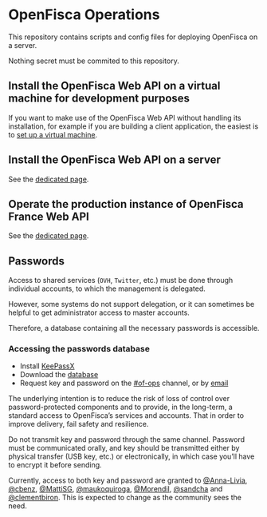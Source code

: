 # OpenFisca Operations

This repository contains scripts and config files for deploying OpenFisca on a server.

Nothing secret must be commited to this repository.

## Install the OpenFisca Web API on a virtual machine for development purposes

If you want to make use of the OpenFisca Web API without handling its installation, for example if you are building a client application, the easiest is to [set up a virtual machine](guides/Serve-local-API.md).

## Install the OpenFisca Web API on a server

See the [dedicated page](guides/Install-API-instance.md).

## Operate the production instance of OpenFisca France Web API

See the [dedicated page](guides/Operate-production-France-API.md).

## Passwords

Access to shared services (`OVH`, `Twitter`, etc.) must be done through individual accounts, to which the management is delegated.

However, some systems do not support delegation, or it can sometimes be helpful to get administrator access to master accounts.

Therefore, a database containing all the necessary passwords is accessible.

### Accessing the passwords database

- Install [KeePassX](https://www.keepassx.org/downloads)
- Download the [database](openfisca.kdbx)
- Request key and password on the [#of-ops](https://openfisca.slack.com) channel, or by [email](mailto:contact@openfisca.org)

The underlying intention is to reduce the risk of loss of control over password-protected components and to provide, in the long-term, a standard access to OpenFisca’s services and accounts. That in order to improve delivery, fail safety and resilience.

Do not transmit key and password through the same channel. Password must be communicated orally, and key should be transmitted either by physical transfer (USB key, etc.) or electronically, in which case you’ll have to encrypt it before sending.

Currently, access to both key and password are granted to [@Anna-Livia](https://github.com/Anna-Livia), [@cbenz](https://github.com/cbenz), [@MattiSG](https://github.com/MattiSG), [@maukoquiroga](https://github.com/maukoquiroga), [@Morendil](https://github.com/morendil), [@sandcha](https://github.com/sandcha) and [@clementbiron](https://github.com/clementbiron/). This is expected to change as the community sees the need.
